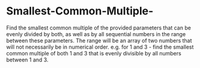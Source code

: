 # Smallest-Common-Multiple-
Find the smallest common multiple of the provided parameters that can be evenly divided by both, as well as by all sequential numbers in the range between these parameters.  The range will be an array of two numbers that will not necessarily be in numerical order.  e.g. for 1 and 3 - find the smallest common multiple of both 1 and 3 that is evenly divisible by all numbers between 1 and 3.
